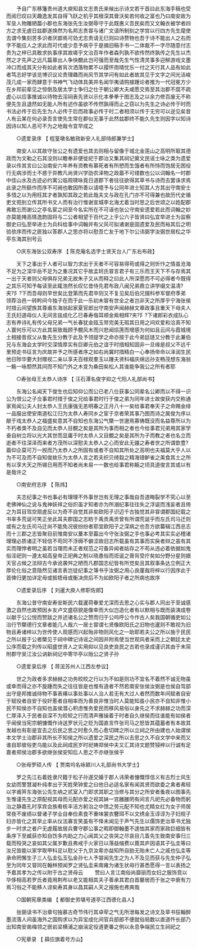 <!-- { "loadSidebar": true } -->
　　予自广东移籓贵州道大庾知县文志贵氏来候出示诗文若干首曰此东海手稿也受而阅巳叹曰天趣逸发其自得飞跃之机乎其根深其膏沃矣若何收之富也乃曰南安故为军垒人物雕陋葢小郡也东海张先生汝弼辱守于此既惠义吾民矣而又文翰衣被学者四方之求无虗日兹郡遂焕然为名邦志贵甞与诸广文请所制刻之学宫以行四方先生麾使去谓今集刻苦多识者厌鄙焉可効尤志贵请无巳则曰诗赘物也吾于诗不能出人之右而字不能应人之求此而可代或少息予病乎于是摘旧稿手书一二体裁不一字尽随意付志贵为之梓已具敢求执事序其故嗟乎文治百年作者森列孰不欲传然终孰传之先生以杰然之才先声之远凡篇章出人争快覩此岂可强而至哉先生气性清灵事多迎觧游戏文墨冲口而成其天分有如此者肓次洒落物累不以撄怀雨晴忧乐一付之天行其人品有如此者笃志好学该览博识议论贵理趣而尚风节其学问有如此者故其见于文字之间光洁峻茂几成一家而肆意于书神气飞动体具美并名闻华夷请购接踵论者推为一代冠冕方少在乡邦前辈见之惊倒及居太学士争归之仕于朝公卿大夫咸愿交焉至其治郡不腐不疏虗心以应事推诚以待物去淫祠表先贤以示化本拳拳于图志及之以余力修百废无不称便先生且退然如无能人所有述作虽欲不传然孰得而止之窃以为先生之诗必传于时而书法必传于后先生为人必传于后而政事必传于时二者相须以传于无穷可以逆见矣昔人有云某在何必录吾言使先生常在郡似无事于此然兹郡终不能久先生则因字以知诗因诗以知人恶可不为之地哉令宜早成之 

　　○遗爱录序 【 程篁墩名敏政新安人礼部侍郎兼学士】 

　　南安人以其故守张公之有遗爱也其去则相与留像于城北金莲山之高明所冣其德政而为文勒之石其没则以瞻奉非便徙祀于郡治又集其祠记奠文民谣士咏之类为遗爱录以传其言曰公治南安六年养有资教有慕死者有所愬而生饿者有所恃而饱居无困役行无病涉而士不惑于异教凡尚贤兴学劭农泽物之政葢不可缕数也公以词翰名一时郡中佳山水及古迹必约寓公临观啸咏竟日道郡下者往往欲得其草书与诗而去罢诛求焉此录之所繇作而序不可阙也敢因所善以请噫予与公同年进士知其人方其出守南安士多惜之以为用枉其才者孰知其政之若此哉夫文与政在孔门亦不可得兼也故历代史循吏文苑别立传其所书文人而有治行惟谢宣城李北海尤着当时思之后世颂之以姓配郡弗敢忘而谢公之亭名宦之祠至今名实所在不可诬也张公守南安遗爱若此而词翰之妙亦莫能掩高情逸韵固将与二公者相望于百代之上乎公六子皆贤曰弘宜举进士为监察御史曰弘至举进士为兵科给事中词翰并有父风可拟诸谢是固遗爱及民而裕其后之明验欤序而传之匪独以答郡人之思亦将以慰吾亡友于地下尔公讳弼字汝弼世居松之华亭东海其别号云 

　　○庆东海张公双寿序 【 陈克庵名选字士贤天台人广东右布政】 

　　天下之事出于人者可以智力求出于天者不可容易得苟或得之则忻忭之情虽沧海不足为之深华岳不足为之重况其它乎故孟轲氏甞言君子有三乐而王天下不与存焉其一出于天者则父母俱存兄弟无故朱子又从而释之曰此人所深愿而不可必得者今既得之其乐可知予每读至此辄浩然长叹忆昔侍先君布政八闽兄弟鼎立讲学缀文温凊?夹?阝?下而吾母则早世矣比登第而先君卒则又不复见矣后伯兄掇科参军督府季弟领荐治邑一转盻间今独子在而于此一乐初未甞有世全之者岂非天之所厚乎宁海张侯时措云间望族其尊甫东海翁起家夏官郎出守南安声闻赫赫文章政事且重天下母夫人王氏妇道母仪人无间言兹成化乙巳春寿偕耳顺金紫相辉?夹?阝?下诸郎彩衣成队心志有养诗礼有传父母兄弟一气长春犹金瓯玉斝完美无瑕其日用之间欢爱和洽真不知人寰何乐可以方此其易致哉顾予覩风木而兴悲闻埙箎而增感为何如且云间与霞城境土相接昔叔父从鲁先生分教于此及予领提学之命亦按于此今弟廷琏又分教于此兼伯兄与东海会太学时交深情厚实有巨卿元伯之谊于时措相知固非一旦缘是叔父不远千里预走书征言为庆故并予之所感者序之如右尚冀时措精白一心奉扬帝命以泽润生民他日陟华要大封赠视二亲以享夫百禄观羣玉以踵夫贤科福庆绵远孙支畅茂想东海翁一觞一咏颓然其间而不知门外之木变为桑田矣松人其谁能争我公之所有者耶 

　　○寿张母王太恭人诗序 【 汪石潭名俊字抑之弋阳人礼部尚书】 

　　东海公名闻天下俊生也后知仰公而公已老八仕获事公同辈名公卿而以不得一识公为恨公之子佥事君时措于俊之兄给事君时行于俊之弟为同年进士故俊获内交称通家焉闻公夫人封太恭人王氏康强无恙明春之正月八十一矣给事君奉天子之命赐金绯一品服出使安南道松江归为太恭人寿同乡之宦于京者荣其事乃图而诗之属俊为序以献于戏太恭人之福盛矣意其不自知也东海公气槩一世邈焉寡俦既没而名益尊所以为不朽者类不及自见而太恭人目覩之矣是其所为事而相之者也今给事君兄弟用其家学奋自树立将以光大其世而显庸于时太恭人又目覩之矣是其所为子而教之者也名立而逝者不往深泽而来者方茂所以深慰夫太恭人之心而安此无疆之寿者世之所谓歆豊?葢仰企莫可万一觊而乃太恭人之所固有或者不自知其所处之高明也夫福莫大乎人以为不可及而不自知俊故乐为太恭人言之若夫织贝绮縠之精海错鲈雀之美食其土之所有以享大天之所锡日用而不知者尚未易一一数也给事君称觞之顷具道俊言其或以有是哉许之 

　　○南安府志序 【 陈炜】 

　　夫志纪事之书也事必有理理不外事世岂有无理之事哉自吾道晦裂学不究心以至老佛神仙之说与鬼神妖祥之俗炽虽才知者亦为所溺纪事往往失之浮诞而浅妄者且倚之为耳目驾空扇虗反以为奇不自觉其非矣欧阳子识迈千古独觉其非甞谓郡国纪载之书率多荒诞可笑正坐此耳夫郡国之志眆于禹贡禹贡曾有所谓荒诞乎而左氏司马迁则或有之左氏司马迁尚不能免况彼纷纷者耶宜欧阳子之深病之也吾方欲纂辑江西总志而十三郡之志皆聚目前惟南安以藳本至葢出今守张汝弼之手也事必考其实实必稽诸理理必质诸正不轻信不苟同不浮缛不僻涩故旧志所载虽有其事而实戾者辩之虽有其实而理悖者明之虽若当理而未正者规范之可备异闻者姑存之不苟从违必着依据如鬼俗淫祀则一遵太祖高皇帝正祀典之制以晓愚俗而诳诞之膏肓受疗矣如分野分星则据天官占候之法辩古今承讹袭舛之陋而凡郡国志纪皆有所觉矣且其叙事条达立例正大厚伦化俗之意隐然见诸言表岂徒纪事之簿书乎汝弼之用心良廑哉将梓以行因序此于首俾归更加详定毋或抵牾毋或衡决庶后不为如欧阳子者之所病也故序 

　　○遗爱录后序 【 刘暹大庾人修职佐郎】 

　　东海公昔守南安寿安斯民六载暹荷眷爱尤深而去思之心实与郡人同出于至诚感激之自然也故预因乡友卢文盛窃貌是像幸而大似岂造化者有以默相与既而装演成卷以献于公公悦而赞跋之并述诸名公之赞而归于公呜呼公今作古人矣我国朝循吏如公治行节槩德行文章者能几人哉六一居士甞谓七贤像欧阳氏之旧物也暹则不敢视为旧物且寿诸梓以为世传使人观感而兴起殆非物则风化之一助耶若夫公之所以施于民民之所以报于公者槩见于祠中碑记诗谣之间因并附焉使当世观风者采而上之朝廷太史公序而载之列传以昭盛世贤人之实用抑以见良吏良民之古若也录成谨识其由于末简附郡守吴江汝公讷新祠记中寄华亭以贻公之贤子孙 

　　○遗爱录后序 【 蒋浤苏州人江西左参议】 

　　世之为政者多求赫赫之功务皎皎之行以为不如是则功不宜名不着然不诚无物虽或幸而得之亦不旋踵而失之往往皆是也惟有道者不然若南安张侯汝弼是也侯自驾部出守是邦推诚待物不事表襮以事处事以人治人若无有大过人者然而数年间赋者自安于赋役者自安于役奸慝者自相率而为善良非惟当时人莫能知虽小民亦不自知非惟小民不知侯亦不自知也盖侯潜心积虑惟务爱民而移风易俗以身先之不求赫赫之功而深仁厚泽入于民者自深不为皎皎之行而清声雅操着于时者自久继侯而往谁能有如侯者乎闻侯当宪宗朝慷慨作诗送罗状元之贬为国直言忤张司马之怒皆其蕴蓄者有本故其发越也有彰是宜去之后民之思之时愈久而心愈切碑之所以立祠之所由建也人始谓侯本文学士治郡非其所长不知侯之所以遗爱之深民之所以去思之久不自文学中来而又谁自耶彼俗吏乌能以及此祠成民岁时祀祷郑侯中夫又汇其诗文题赞锓梓以行诚有足嘉者郑侯治郡多欲继张侯安知后人思之不亦继张侯乎 

　　○张母罗硕人传 【 贾南坞名咏颖川人礼部尚书大学士】 

　　罗之先江右着姓隶尺籍于松子孙遂交婚于郡人讳荣者慷慨惇信义有古烈士风生女幼而警慧凝朴纯孝出于天姓荣钟爱之曰他日必适名家有闻其贤而欲委之禽者弗轻以字甫笄东海张公先生纳之贰室入门即求其职之当修与其分之所安者蚤夜以图事先生惟谨先生之原配视其母而元配亦爱之视其妹一宫雝雝罔有间言凡祀先必备物而躬治之静嘉孔时享宾会族肴核丰洁方躬治之中馈之劳元配不知也尤精女红为女子师居常夜不废绩以督诸子学业自奉俭素食不重味裳衣簪珥不以文绣金玉谆谆为子妇规子妇亦皆化之其举止率从仪法寡言笑虽有不怿未闻见于声气先生以儒饰吏治草书尤独步一时求之者户无虗履故居兵曹守郡公事之暇即御翰墨不遑恤其家而家政巨细皆有条序下至臧获亦知自饬多内助之力心闻其父之丧哭之尽哀目几眚先生致南安事归三载而殁哭之哀如其父属岁歉且弗戒于火家日以落益缩费以葺其庐因语其子弘圭等曰汝兄皆能以家学取甲科足以慰父于九京汝辈亦益知所自励无贻未亡人之戚也弘圭等承命罔懈生子三人弘圭弘玉弘金孙七人予甞闻先生之为人不及见而获与先生仲子弘至为同年又甞同在翰林预闻罗之贤弘圭来南雍为诸生状毋行甚悉愿得一言以表扬之予嘉其孝为之传以附于古之贤母云 
　　赞曰人言江南俗尚靡丽而女妇之服饰竞以华侈相高若罗氏者竟用荆布以老又能相其夫子善承其君白首嫠居而于张之中衰有力焉习俗之不能移人谅矣寿其身以昌其嗣人天之报施也弗爽哉 

　　○国朝宪章类编 【 都御史劳堪号道亭江西德化县人】 

　　张弼读书不治章句独慕古奇节伟行其卓荦之气无所泄每发之诗文及草书狂翰醉墨流落人间虽海外之国购求以为异宝成化间官兵部郎不便就俗局数以直道忤长部乃出知南安凿梅领之嵌岩梁横浦之崩湍定役道更番之例以永息争端民立生祠祀之 

　　○宪章录 【 薛应旗着号方山】 

